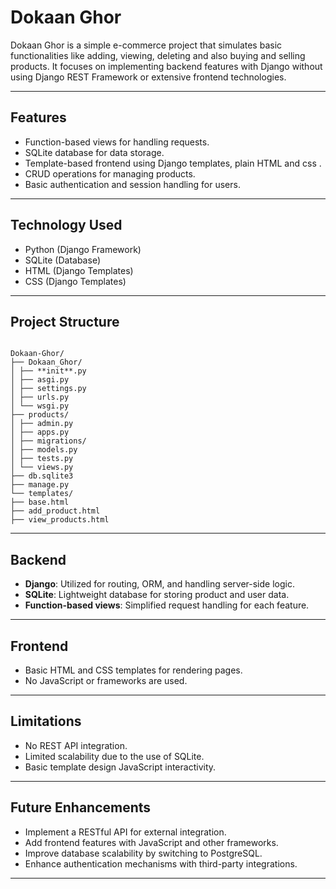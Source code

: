 # Dokaan Ghor

Dokaan Ghor is a simple e-commerce project that simulates basic functionalities like adding, viewing, deleting and also buying and selling products. It focuses on implementing backend features with Django without using Django REST Framework or extensive frontend technologies.

---

## Features

- Function-based views for handling requests.
- SQLite database for data storage.
- Template-based frontend using Django templates, plain HTML and css .
- CRUD operations for managing products.
- Basic authentication and session handling for users.

---

## Technology Used

- Python (Django Framework)
- SQLite (Database)
- HTML (Django Templates)
- CSS (Django Templates)

---

## Project Structure

```

Dokaan-Ghor/
├── Dokaan_Ghor/
│ ├── **init**.py
│ ├── asgi.py
│ ├── settings.py
│ ├── urls.py
│ └── wsgi.py
├── products/
│ ├── admin.py
│ ├── apps.py
│ ├── migrations/
│ ├── models.py
│ ├── tests.py
│ └── views.py
├── db.sqlite3
├── manage.py
└── templates/
├── base.html
├── add_product.html
├── view_products.html

```

---

## Backend

- **Django**: Utilized for routing, ORM, and handling server-side logic.
- **SQLite**: Lightweight database for storing product and user data.
- **Function-based views**: Simplified request handling for each feature.

---

## Frontend

- Basic HTML and CSS templates for rendering pages.
- No JavaScript or frameworks are used.

---

## Limitations

- No REST API integration.
- Limited scalability due to the use of SQLite.
- Basic template design JavaScript interactivity.

---

## Future Enhancements

- Implement a RESTful API for external integration.
- Add frontend features with JavaScript and other frameworks.
- Improve database scalability by switching to PostgreSQL.
- Enhance authentication mechanisms with third-party integrations.

---
